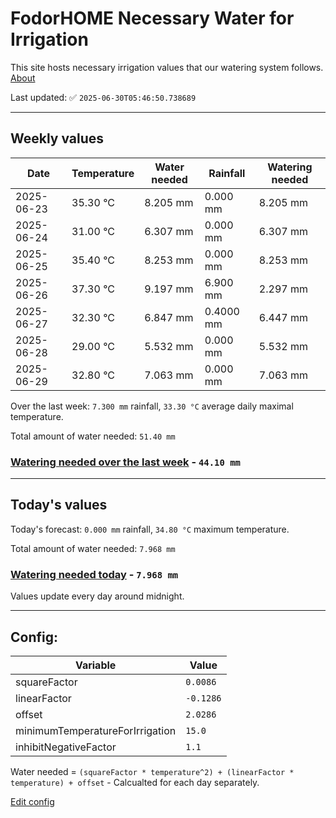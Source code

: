 # FodorHOME Necessary Water for Irrigation

This site hosts necessary irrigation values that our watering system follows. [About](https://github.com/redyau/irrigation)

Last updated: ✅ `2025-06-30T05:46:50.738689`

---

## Weekly values

| Date | Temperature | Water needed | Rainfall | Watering needed |
|-----|-----|-----|-----|-----|
| 2025-06-23 | 35.30 °C | 8.205 mm | 0.000 mm | 8.205 mm |
| 2025-06-24 | 31.00 °C | 6.307 mm | 0.000 mm | 6.307 mm |
| 2025-06-25 | 35.40 °C | 8.253 mm | 0.000 mm | 8.253 mm |
| 2025-06-26 | 37.30 °C | 9.197 mm | 6.900 mm | 2.297 mm |
| 2025-06-27 | 32.30 °C | 6.847 mm | 0.4000 mm | 6.447 mm |
| 2025-06-28 | 29.00 °C | 5.532 mm | 0.000 mm | 5.532 mm |
| 2025-06-29 | 32.80 °C | 7.063 mm | 0.000 mm | 7.063 mm |


Over the last week: `7.300 mm` rainfall, `33.30 °C` average daily maximal temperature.

Total amount of water needed: `51.40 mm`

### [Watering needed over the last week](lastweek.txt) - `44.10 mm`

---

## Today's values

Today's forecast: `0.000 mm` rainfall, `34.80 °C` maximum temperature.

Total amount of water needed: `7.968 mm`

### [Watering needed today](today.txt) - `7.968 mm`

Values update every day around midnight.

---

## Config:

| Variable | Value |
|-----|-----|
| squareFactor | `0.0086` |
| linearFactor | `-0.1286` |
| offset | `2.0286` |
| minimumTemperatureForIrrigation | `15.0` |
| inhibitNegativeFactor | `1.1` |

Water needed = `(squareFactor * temperature^2) + (linearFactor * temperature) + offset` - Calcualted for each day separately.

[Edit config](https://github.com/RedyAu/irrigation/edit/main/config.json)
